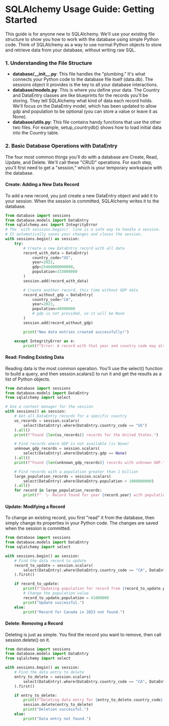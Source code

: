 # **SQLAlchemy Usage Guide: Getting Started**

This guide is for anyone new to SQLAlchemy. We'll use your existing file structure to show you how to work with the database using simple Python code. Think of SQLAlchemy as a way to use normal Python objects to store and retrieve data from your database, without writing raw SQL.

### **1\. Understanding the File Structure**

* **database/\_\_init\_\_.py**: This file handles the "plumbing." It's what connects your Python code to the database file itself (data.db). The sessions object it provides is the key to all your database interactions.  
* **database/models.py**: This is where you define your data. The Country and DataEntry classes are like blueprints for the records you'll be storing. They tell SQLAlchemy what kind of data each record holds. We'll focus on the DataEntry model, which has been updated to allow gdp and population to be optional (you can store a value or leave it as None).  
* **database/utils.py**: This file contains handy functions that use the other two files. For example, setup\_countrydb() shows how to load initial data into the Country table.

### **2\. Basic Database Operations with DataEntry**

The four most common things you'll do with a database are Create, Read, Update, and Delete. We'll call these "CRUD" operations. For each step, you'll first need to get a "session," which is your temporary workspace with the database.

#### **Create: Adding a New Data Record**

To add a new record, you just create a new DataEntry object and add it to your session. When the session is committed, SQLAlchemy writes it to the database.
```python
from database import sessions  
from database.models import DataEntry  
from sqlalchemy.exc import IntegrityError
# The `with sessions.begin()` line is a safe way to handle a session.  
# It automatically saves your changes and closes the session.  
with sessions.begin() as session:  
    try:  
        # Create a new DataEntry record with all data  
        record_with_data = DataEntry(  
            country_code="US",  
            year=2022,  
            gdp=25460000000000,  
            population=333000000  
        )  
        session.add(record_with_data)

        # Create another record, this time without GDP data  
        record_without_gdp = DataEntry(  
            country_code="CA",  
            year=2023,  
            population=40000000  
            # gdp is not provided, so it will be None  
        )  
        session.add(record_without_gdp)

        print("New data entries created successfully!")

    except IntegrityError as e:  
        print(f"Error: A record with that year and country code may already exist. {e}")
```
#### **Read: Finding Existing Data**

Reading data is the most common operation. You'll use the select() function to build a query, and then session.scalars() to run it and get the results as a list of Python objects.
```python
from database import sessions  
from database.models import DataEntry  
from sqlalchemy import select

# Use a context manager for the session  
with sessions() as session:  
    # Get all DataEntry records for a specific country  
    us_records = session.scalars(  
        select(DataEntry).where(DataEntry.country_code == "US")  
    ).all()  
    print(f"Found {len(us_records)} records for the United States.")

    # Find records where GDP is not available (is None)  
    unknown_gdp_records = session.scalars(  
        select(DataEntry).where(DataEntry.gdp == None)  
    ).all()  
    print(f"Found {len(unknown_gdp_records)} records with unknown GDP.")

    # Find records with a population greater than 1 billion  
    large_population_records = session.scalars(  
        select(DataEntry).where(DataEntry.population > 1000000000)  
    ).all()  
    for record in large_population_records:  
        print(f"  \- Record found for year {record.year} with population {record.population}")
```
#### **Update: Modifying a Record**

To change an existing record, you first "read" it from the database, then simply change its properties in your Python code. The changes are saved when the session is committed.
```python
from database import sessions  
from database.models import DataEntry  
from sqlalchemy import select

with sessions.begin() as session:  
    # Find the data record to update  
    record_to_update = session.scalars(  
        select(DataEntry).where(DataEntry.country_code == "CA", DataEntry.year == 2023)  
    ).first()

    if record_to_update:  
        print(f"Updating population for record from {record_to_update.population}...")  
        # Change the population value  
        record_to_update.population = 41000000  
        print("Update successful.")  
    else:  
        print("Record for Canada in 2023 not found.")
```
#### **Delete: Removing a Record**

Deleting is just as simple. You find the record you want to remove, then call session.delete() on it.
```python
from database import sessions  
from database.models import DataEntry  
from sqlalchemy import select

with sessions.begin() as session:  
    # Find the data entry to delete  
    entry_to_delete = session.scalars(  
        select(DataEntry).where(DataEntry.country_code == "CA", DataEntry.year == 2023)  
    ).first()

    if entry_to_delete:  
        print(f"Deleting data entry for {entry_to_delete.country_code} in {entry_to_delete.year}...")  
        session.delete(entry_to_delete)  
        print("Deletion successful.")  
    else:  
        print("Data entry not found.")  
```